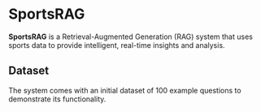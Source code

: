 # SportsRAG

**SportsRAG** is a Retrieval-Augmented Generation (RAG) system that uses sports data to provide intelligent, real-time insights and analysis.

## Dataset

The system comes with an initial dataset of 100 example questions to demonstrate its functionality.
